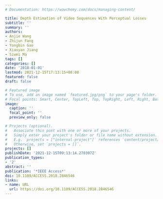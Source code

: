 ```yaml
---
# Documentation: https://wowchemy.com/docs/managing-content/

title: Depth Estimation of Video Sequences With Perceptual Losses
subtitle: ''
summary: ''
authors:
- Anjie Wang
- Zhijun Fang
- Yongbin Gao
- Xiaoyan Jiang
- Siwei Ma
tags: []
categories: []
date: '2018-01-01'
lastmod: 2021-12-15T17:13:15+08:00
featured: false
draft: false

# Featured image
# To use, add an image named `featured.jpg/png` to your page's folder.
# Focal points: Smart, Center, TopLeft, Top, TopRight, Left, Right, BottomLeft, Bottom, BottomRight.
image:
  caption: ''
  focal_point: ''
  preview_only: false

# Projects (optional).
#   Associate this post with one or more of your projects.
#   Simply enter your project's folder or file name without extension.
#   E.g. `projects = ["internal-project"]` references `content/project/deep-learning/index.md`.
#   Otherwise, set `projects = []`.
projects: []
publishDate: '2021-12-15T09:13:14.270397Z'
publication_types:
- '2'
abstract: ''
publication: '*IEEE Access*'
doi: 10.1109/ACCESS.2018.2846546
links:
- name: URL
  url: https://doi.org/10.1109/ACCESS.2018.2846546
---
```

